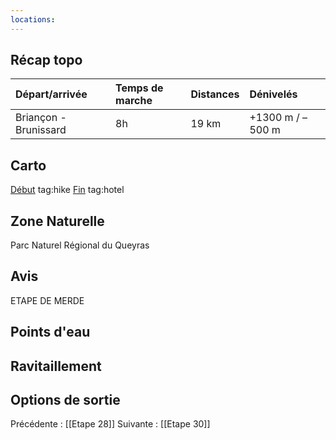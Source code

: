 ```yaml
---
locations: 
---
```

## Récap topo

| Départ/arrivée        | Temps de marche | Distances | Dénivelés        |
| :-------------------- | :-------------- | :-------- | :--------------- |
| Briançon - Brunissard | 8h              | 19 km     | +1300 m / –500 m |

## Carto  
[Début](geo:44.897931,6.637851) tag:hike
[Fin](geo:44.756186,6.789738) tag:hotel 
## Zone Naturelle
Parc Naturel Régional du Queyras
## Avis
ETAPE DE MERDE
## Points d'eau

## Ravitaillement

## Options de sortie

Précédente : [[Etape 28]]
Suivante : [[Etape 30]]